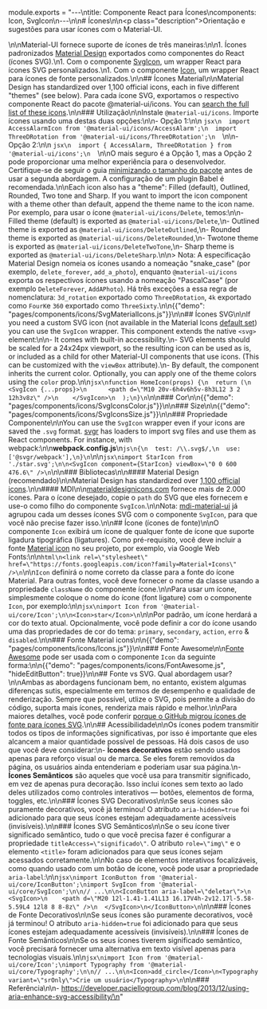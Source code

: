 module.exports = "---\ntitle: Componente React para Ícones\ncomponents: Icon, SvgIcon\n---\n\n# Ícones\n\n<p class=\"description\">Orientação e sugestões para usar ícones com o Material-UI.</p>\n\nMaterial-UI fornece suporte de ícones de três maneiras:\n\n1. Ícones padronizados [Material Design](#material-icons) exportados como componentes do React (ícones SVG).\n1. Com o componente [SvgIcon](#svgicon), um wrapper React para ícones SVG personalizados.\n1. Com o componente [Icon](#icon-font-icons), um wrapper React para ícones de fonte personalizados.\n\n## Ícones Material\n\nMaterial Design has standardized over 1,100 official icons, each in five different \"themes\" (see below). Para cada ícone SVG, exportamos o respectivo componente React do pacote @material-ui/icons. You can [search the full list of these icons](/components/material-icons/).\n\n### Utilização\n\nInstale `@material-ui/icons`. Importe ícones usando uma destas duas opções:\n\n- Opção 1:\n\n  ```jsx\n  import AccessAlarmIcon from '@material-ui/icons/AccessAlarm';\n  import ThreeDRotation from '@material-ui/icons/ThreeDRotation';\n  ```\n\n- Opção 2:\n\n  ```jsx\n  import { AccessAlarm, ThreeDRotation } from '@material-ui/icons';\n  ```\n\nO mais seguro é a Opção 1, mas a Opção 2 pode proporcionar uma melhor experiência para o desenvolvedor. Certifique-se de seguir o guia [minimizando o tamanho do pacote](/guides/minimizing-bundle-size/#option-2) antes de usar a segunda abordagem. A configuração de um plugin Babel é recomendada.\n\nEach icon also has a \"theme\": Filled (default), Outlined, Rounded, Two tone and Sharp. If you want to import the icon component with a theme other than default, append the theme name to the icon name. Por exemplo, para usar o ícone `@material-ui/icons/Delete`, temos:\n\n- Filled theme (default) is exported as `@material-ui/icons/Delete`,\n- Outlined theme is exported as `@material-ui/icons/DeleteOutlined`,\n- Rounded theme is exported as `@material-ui/icons/DeleteRounded`,\n- Twotone theme is exported as `@material-ui/icons/DeleteTwoTone`,\n- Sharp theme is exported as `@material-ui/icons/DeleteSharp`.\n\n> Nota: A especificação Material Design nomeia os ícones usando a nomeação \"snake_case\" (por exemplo, `delete_forever`, `add_a_photo`), enquanto `@material-ui/icons` exporta os respectivos ícones usando a nomeação \"PascalCase\" (por exemplo `DeleteForever`, `AddAPhoto`). Há três exceções a essa regra de nomenclatura: `3d_rotation` exportado como `ThreeDRotation`, `4k` exportado como `FourK`e `360` exportado como `ThreeSixty`.\n\n{{\"demo\": \"pages/components/icons/SvgMaterialIcons.js\"}}\n\n## Ícones SVG\n\nIf you need a custom SVG icon (not available in the Material Icons [default set](/components/material-icons/)) you can use the `SvgIcon` wrapper. This component extends the native `<svg>` element:\n\n- It comes with built-in accessibility.\n- SVG elements should be scaled for a 24x24px viewport, so the resulting icon can be used as is, or included as a child for other Material-UI components that use icons. (This can be customized with the `viewBox` attribute).\n- By default, the component inherits the current color. Optionally, you can apply one of the theme colors using the `color` prop.\n\n```jsx\nfunction HomeIcon(props) {\n  return (\n    <SvgIcon {...props}>\n      <path d=\"M10 20v-6h4v6h5v-8h3L12 3 2 12h3v8z\" />\n    </SvgIcon>\n  );\n}\n```\n\n### Cor\n\n{{\"demo\": \"pages/components/icons/SvgIconsColor.js\"}}\n\n### Size\n\n{{\"demo\": \"pages/components/icons/SvgIconsSize.js\"}}\n\n### Propriedade Componente\n\nYou can use the `SvgIcon` wrapper even if your icons are saved the `.svg` format. [svgr](https://github.com/smooth-code/svgr) has loaders to import svg files and use them as React components. For instance, with webpack:\n\n**webpack.config.js**\n```js\n{\n  test: /\\.svg$/,\n  use: ['@svgr/webpack'],\n}\n```\n\n```jsx\nimport StarIcon from './star.svg';\n\n<SvgIcon component={StarIcon} viewBox=\"0 0 600 476.6\" />\n```\n\n### Bibliotecas\n\n#### Material Design (recomendado)\n\nMaterial Design has standardized over [1,100 official icons](#material-icons).\n\n#### MDI\n\n[materialdesignicons.com](https://materialdesignicons.com/) fornece mais de 2.000 ícones. Para o ícone desejado, copie o `path` do SVG que eles fornecem e use-o como filho do componente `SvgIcon`.\n\nNota: [mdi-material-ui](https://github.com/TeamWertarbyte/mdi-material-ui) já agrupou cada um desses ícones SVG com o componente `SvgIcon`, para que você não precise fazer isso.\n\n## Ícone (ícones de fonte)\n\nO componente `Icon` exibirá um ícone de qualquer fonte de ícone que suporte ligadura tipográfica (ligatures). Como pré-requisito, você deve incluir a fonte [Material icon](https://google.github.io/material-design-icons/#icon-font-for-the-web) no seu projeto, por exemplo, via Google Web Fonts:\n\n```html\n<link rel=\"stylesheet\" href=\"https://fonts.googleapis.com/icon?family=Material+Icons\" />\n```\n\n`Icon` definirá o nome correto da classe para a fonte do ícone Material. Para outras fontes, você deve fornecer o nome da classe usando a propriedade `className` do componente ícone.\n\nPara usar um ícone, simplesmente coloque o nome do ícone (font ligature) com o componente `Icon`, por exemplo:\n\n```jsx\nimport Icon from '@material-ui/core/Icon';\n\n<Icon>star</Icon>\n```\n\nPor padrão, um ícone herdará a cor do texto atual. Opcionalmente, você pode definir a cor do ícone usando uma das propriedades de cor do tema: `primary`, `secondary`, `action`, `erro` & `disabled`.\n\n### Fonte Material icons\n\n{{\"demo\": \"pages/components/icons/Icons.js\"}}\n\n### Fonte Awesome\n\n[Fonte Awesome](https://fontawesome.com/icons) pode ser usada com o componente `Icon` da seguinte forma:\n\n{{\"demo\": \"pages/components/icons/FontAwesome.js\", \"hideEditButton\": true}}\n\n## Fonte vs SVG. Qual abordagem usar?\n\nAmbas as abordagens funcionam bem, no entanto, existem algumas diferenças sutis, especialmente em termos de desempenho e qualidade de renderização. Sempre que possível, utlize o SVG, pois permite a divisão do código, suporta mais ícones, renderiza mais rápido e melhor.\n\nPara maiores detalhes, você pode conferir [porque o GitHub migrou ícones de fonte para ícones SVG](https://github.blog/2016-02-22-delivering-octicons-with-svg/).\n\n## Acessibilidade\n\nOs ícones podem transmitir todos os tipos de informações significativas, por isso é importante que eles alcancem a maior quantidade possível de pessoas. Há dois casos de uso que você deve considerar:\n- **Ícones decorativos** estão sendo usados apenas para reforço visual ou de marca. Se eles forem removidos da página, os usuários ainda entenderiam e poderiam usar sua página.\n- **Ícones Semânticos** são aqueles que você usa para transmitir significado, em vez de apenas pura decoração. Isso inclui ícones sem texto ao lado deles utilizados como controles interativos — botões, elementos de forma, toggles, etc.\n\n### Ícones SVG Decorativos\n\nSe seus ícones são puramente decorativos, você já terminou! O atributo `aria-hidden=true` foi adicionado para que seus ícones estejam adequadamente acessíveis (invisíveis).\n\n### Ícones SVG Semânticos\n\nSe o seu ícone tiver significado semântico, tudo o que você precisa fazer é configurar a propriedade `titleAccess=\"significado\"`. O atributo `role=\"img\"` e o elemento `<title>` foram adicionados para que seus ícones sejam acessados corretamente.\n\nNo caso de elementos interativos focalizáveis, como quando usado com um botão de ícone, você pode usar a propriedade `aria-label`:\n\n```jsx\nimport IconButton from '@material-ui/core/IconButton';\nimport SvgIcon from '@material-ui/core/SvgIcon';\n\n// ...\n\n<IconButton aria-label=\"deletar\">\n  <SvgIcon>\n    <path d=\"M20 12l-1.41-1.41L13 16.17V4h-2v12.17l-5.58-5.59L4 12l8 8 8-8z\" />\n  </SvgIcon>\n</IconButton>\n```\n\n### Ícones de Fonte Decorativos\n\nSe seus ícones são puramente decorativos, você já terminou! O atributo `aria-hidden=true` foi adicionado para que seus ícones estejam adequadamente acessíveis (invisíveis).\n\n### Ícones de Fonte Semânticos\n\nSe os seus ícones tiverem significado semântico, você precisará fornecer uma alternativa em texto visível apenas para tecnologias visuais.\n\n```jsx\nimport Icon from '@material-ui/core/Icon';\nimport Typography from '@material-ui/core/Typography';\n\n// ...\n\n<Icon>add_circle</Icon>\n<Typography variant=\"srOnly\">Crie um usuário</Typography>\n```\n\n### Referência\n\n- https://developer.paciellogroup.com/blog/2013/12/using-aria-enhance-svg-accessibility/\n"